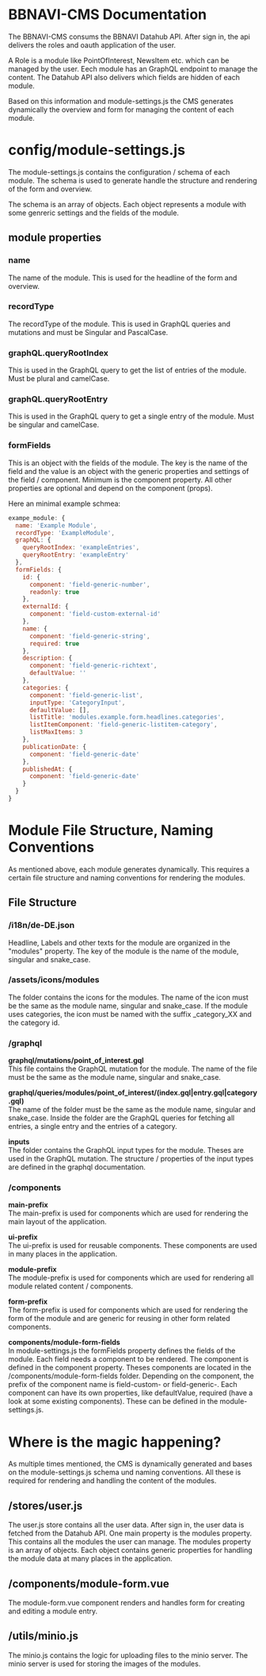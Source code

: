 # BBNAVI-CMS Documentation

The BBNAVI-CMS consums the BBNAVI Datahub API. After sign in, the api delivers the roles and oauth application of the user.

A Role is a module like PointOfInterest, NewsItem etc. which can be managed by the user. Eech module has an GraphQL endpoint to manage the content. The Datahub API also delivers which fields are hidden of each module.

Based on this information and module-settings.js the CMS generates dynamically the overview and form for managing the content of each module.

# config/module-settings.js

The module-settings.js contains the configuration / schema of each module. The schema is used to generate handle the structure and rendering of the form and overview.

The schema is an array of objects. Each object represents a module with some genreric settings and the fields of the module.

## module properties

### name
The name of the module. This is used for the headline of the form and overview.

### recordType
The recordType of the module. This is used in GraphQL queries and mutations and must be Singular and PascalCase.

### graphQL.queryRootIndex
This is used in the GraphQL query to get the list of entries of the module. Must be plural and camelCase.

### graphQL.queryRootEntry 
This is used in the GraphQL query to get a single entry of the module. Must be singular and camelCase.

### formFields 
This is an object with the fields of the module. The key is the name of the field and the value is an object with the generic properties and settings of the field / component. Minimum is the component property. All other properties are optional and depend on the component (props).

Here an minimal example schmea:

```js
exampe_module: {
  name: 'Example Module',
  recordType: 'ExampleModule',
  graphQL: {
    queryRootIndex: 'exampleEntries',
    queryRootEntry: 'exampleEntry'
  },
  formFields: {
    id: {
      component: 'field-generic-number',
      readonly: true
    },
    externalId: {
      component: 'field-custom-external-id'
    },      
    name: {
      component: 'field-generic-string',
      required: true
    },
    description: {
      component: 'field-generic-richtext',
      defaultValue: ''
    },    
    categories: {
      component: 'field-generic-list',
      inputType: 'CategoryInput',
      defaultValue: [],
      listTitle: 'modules.example.form.headlines.categories',
      listItemComponent: 'field-generic-listitem-category',
      listMaxItems: 3
    },
    publicationDate: {
      component: 'field-generic-date'
    },
    publishedAt: {
      component: 'field-generic-date'
    }             
  }  
}
```

# Module File Structure, Naming Conventions

As mentioned above, each module generates dynamically. This requires a certain file structure and naming conventions for rendering the modules.

## File Structure

### /i18n/de-DE.json

Headline, Labels and other texts for the module are organized in the "modules" property. The key of the module is the name of the module, singular and snake_case.

### /assets/icons/modules

The folder contains the icons for the modules. The name of the icon must be the same as the module name, singular and snake_case. If the module uses categories, the icon must be named with the suffix _category_XX and the category id.

### /graphql

**graphql/mutations/point_of_interest.gql**  
This file contains the GraphQL mutation for the module. The name of the file must be the same as the module name, singular and snake_case.

**graphql/queries/modules/point_of_interest/(index.gql|entry.gql|category.gql)**  
The name of the folder must be the same as the module name, singular and snake_case. Inside the folder are the GraphQL queries for fetching all entries, a single entry and the entries of a category.

**inputs**  
The folder contains the GraphQL input types for the module. Theses are used in the GraphQL mutation. The structure / properties of the input types are defined in the graphql documentation.


### /components

**main-prefix**  
The main-prefix is used for components which are used for rendering the main layout of the application.

**ui-prefix**  
The ui-prefix is used for reusable components. These components are used in many places in the application.

**module-prefix**  
The module-prefix is used for components which are used for rendering all module related content / components. 

**form-prefix**  
The form-prefix is used for components which are used for rendering the form of the module and are generic for reusing in other form related components.

**components/module-form-fields**  
In module-settings.js the formFields property defines the fields of the module. Each field needs a component to be rendered. The component is defined in the component property. Theses components are located in the /components/module-form-fields folder. Depending on the component, the prefix of the component name is field-custom- or field-generic-. Each component can have its own properties, like defaultValue, required (have a look at some existing components). These can be defined in the module-settings.js.

# Where is the magic happening?

As multiple times mentioned, the CMS is dynamically generated and bases on the module-settings.js schema und naming conventions. All these is required for rendering and handling the content of the modules. 

## /stores/user.js

The user.js store contains all the user data. After sign in, the user data is fetched from the Datahub API. One main property is the modules property. This contains all the modules the user can manage. The modules property is an array of objects. Each object contains generic properties for handling the module data at many places in the application. 

## /components/module-form.vue

The module-form.vue component renders and handles form for creating and editing a module entry.

## /utils/minio.js

The minio.js contains the logic for uploading files to the minio server. The minio server is used for storing the images of the modules.
